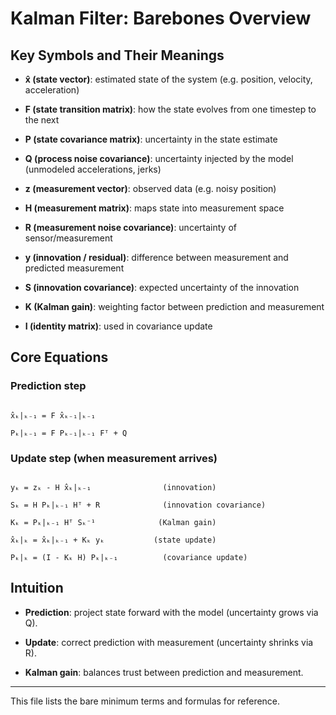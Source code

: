 # Kalman Filter: Barebones Overview

## Key Symbols and Their Meanings

- **x̂ (state vector)**: estimated state of the system (e.g. position, velocity, acceleration)

- **F (state transition matrix)**: how the state evolves from one timestep to the next

- **P (state covariance matrix)**: uncertainty in the state estimate

- **Q (process noise covariance)**: uncertainty injected by the model (unmodeled accelerations, jerks)

- **z (measurement vector)**: observed data (e.g. noisy position)

- **H (measurement matrix)**: maps state into measurement space

- **R (measurement noise covariance)**: uncertainty of sensor/measurement

- **y (innovation / residual)**: difference between measurement and predicted measurement

- **S (innovation covariance)**: expected uncertainty of the innovation

- **K (Kalman gain)**: weighting factor between prediction and measurement

- **I (identity matrix)**: used in covariance update



## Core Equations

### Prediction step

```

x̂ₖ|ₖ₋₁ = F x̂ₖ₋₁|ₖ₋₁

Pₖ|ₖ₋₁ = F Pₖ₋₁|ₖ₋₁ Fᵀ + Q

```



### Update step (when measurement arrives)

```

yₖ = zₖ - H x̂ₖ|ₖ₋₁                (innovation)

Sₖ = H Pₖ|ₖ₋₁ Hᵀ + R              (innovation covariance)

Kₖ = Pₖ|ₖ₋₁ Hᵀ Sₖ⁻¹              (Kalman gain)

x̂ₖ|ₖ = x̂ₖ|ₖ₋₁ + Kₖ yₖ           (state update)

Pₖ|ₖ = (I - Kₖ H) Pₖ|ₖ₋₁          (covariance update)

```



## Intuition

- **Prediction**: project state forward with the model (uncertainty grows via Q).

- **Update**: correct prediction with measurement (uncertainty shrinks via R).

- **Kalman gain**: balances trust between prediction and measurement.



---

This file lists the bare minimum terms and formulas for reference.
